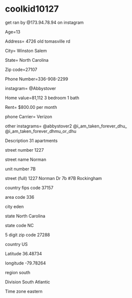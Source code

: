 # coolkid10127
get ran by @173.94.78.94 on instagram  

Age=13  

Address= 4726 old tomasville rd 

City= Winston Salem 

State= North Carolina  

Zip code=27107 

Phone Number=336-908-2299 

instagram= @Abbystover 

Home value=81,112 3 bedroom 1 bath 

Rent= $800.00 per month 

phone Carrier= Verizon

other instagrams= @abbystover2 @i_am_taken_forever_dhu_  @i_am_taken_forever_dhmu_or_dhu

Description 31 apartments

street number 1227

street name Norman

unit number 7B

street (full) 1227 Norman Dr 7b #7B Rockingham

country fips code 37157

area code 336

city eden 

state North Carolina 

state code NC 

5 digit zip code 27288

country US 

Latitude 36.48734

longitude -79.78264

region south 

Division South Atlantic 

Time zone eastern 
